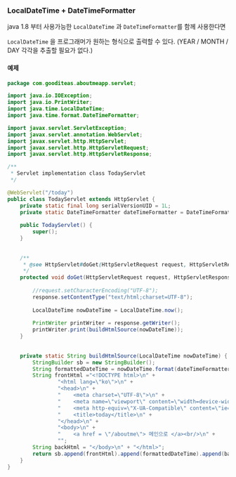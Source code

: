 ### LocalDateTime + DateTimeFormatter

java 1.8 부터 사용가능한 ```LocalDateTime``` 과 ```DateTimeFormatter```를 함께 사용한다면

```LocalDateTime``` 을 프로그래머가 원하는 형식으로 출력할 수 있다. (YEAR / MONTH / DAY 각각을 추출할 필요가 없다.)



#### 예제

```java
package com.gooditeas.aboutmeapp.servlet;

import java.io.IOException;
import java.io.PrintWriter;
import java.time.LocalDateTime;
import java.time.format.DateTimeFormatter;

import javax.servlet.ServletException;
import javax.servlet.annotation.WebServlet;
import javax.servlet.http.HttpServlet;
import javax.servlet.http.HttpServletRequest;
import javax.servlet.http.HttpServletResponse;

/**
 * Servlet implementation class TodayServlet
 */

@WebServlet("/today")
public class TodayServlet extends HttpServlet {
	private static final long serialVersionUID = 1L;
	private static DateTimeFormatter dateTimeFormatter = DateTimeFormatter.ofPattern("yyyy/MM/dd HH:mm");
      
    public TodayServlet() {
    	super();
    }
    
    
	/**
	 * @see HttpServlet#doGet(HttpServletRequest request, HttpServletResponse response)
	 */
	protected void doGet(HttpServletRequest request, HttpServletResponse response) throws ServletException, IOException {
	    
	    //request.setCharacterEncoding("UTF-8");
	    response.setContentType("text/html;charset=UTF-8");
	    
	    LocalDateTime nowDateTime = LocalDateTime.now();
	    
	    PrintWriter printWriter = response.getWriter();
	    printWriter.print(buildHtmlSource(nowDateTime));
	}
    
	
	private static String buildHtmlSource(LocalDateTime nowDateTime) {
	    StringBuilder sb = new StringBuilder();
	    String formattedDateTime = nowDateTime.format(dateTimeFormatter);
	    String frontHtml ="<!DOCTYPE html>\n" + 
	            "<html lang=\"ko\">\n" + 
	            "<head>\n" + 
	            "    <meta charset=\"UTF-8\">\n" + 
	            "    <meta name=\"viewport\" content=\"width=device-width, initial-scale=1.0\">\n" + 
	            "    <meta http-equiv=\"X-UA-Compatible\" content=\"ie=edge\">\n" + 
	            "    <title>today</title>\n" + 
	            "</head>\n" + 
	            "<body>\n" + 
	            "    <a href = \"/aboutme\"> 메인으로 </a><br/>\n" + 
	            "";
	    String backHtml = "</body>\n" + "</html>";
	    return sb.append(frontHtml).append(formattedDateTime).append(backHtml).toString();
	}
}

```

